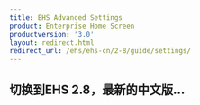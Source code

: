 ```yaml
---
title: EHS Advanced Settings
product: Enterprise Home Screen
productversion: '3.0'
layout: redirect.html
redirect_url: /ehs/ehs-cn/2-8/guide/settings/
---
```


## 切换到EHS 2.8，最新的中文版...






